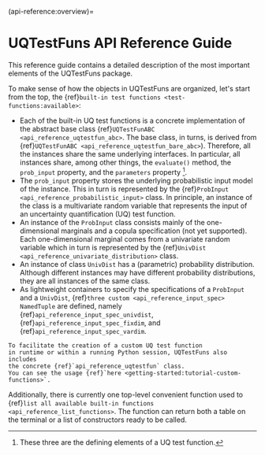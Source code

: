 (api-reference:overview)=
# UQTestFuns API Reference Guide

This reference guide contains a detailed description of the most important
elements of the UQTestFuns package.

To make sense of how the objects in UQTestFuns are organized,
let's start from the top, the {ref}`built-in test functions <test-functions:available>`:

- Each of the built-in UQ test functions is a concrete implementation of the
  abstract base class {ref}`UQTestFunABC <api_reference_uqtestfun_abc>`.
  The base class, in turns, is derived 
  from {ref}`UQTestFunABC <api_reference_uqtestfun_bare_abc>`).
  Therefore, all the instances share the same underlying interfaces.
  In particular, all instances share, among other things, the ``evaluate()`` 
  method, the ``prob_input`` property, and the ``parameters`` property [^essence].
- The ``prob_input`` property stores the underlying probabilistic input model 
  of the instance. This in turn is represented
  by the {ref}`ProbInput <api_reference_probabilistic_input>` class.
  In principle, an instance of the class is a multivariate random variable that 
  represents the input of an uncertainty quantification (UQ) test function.
- An instance of the ``ProbInput`` class consists mainly of the one-dimensional
  marginals and a copula specification (not yet supported). Each one-dimensional
  marginal comes from a univariate random variable which in turn
  is represented by the {ref}`UnivDist <api_reference_univariate_distribution>`
  class. 
- An instance of class ``UnivDist`` has a (parametric) probability distribution.
  Although different instances may have different probability distributions,
  they are all instances of the same class.
- As lightweight containers to specify the specifications of a ``ProbInput`` and
  a ``UnivDist``, {ref}`three custom <api_reference_input_spec>` ``NamedTuple``
  are defined, namely {ref}`api_reference_input_spec_univdist`, 
  {ref}`api_reference_input_spec_fixdim`, and {ref}`api_reference_input_spec_vardim`.

```{note}
To facilitate the creation of a custom UQ test function
in runtime or within a running Python session, UQTestFuns also includes
the concrete {ref}`api_reference_uqtestfun` class.
You can see the usage {ref}`here <getting-started:tutorial-custom-functions>`.
```

Additionally, there is currently one top-level convenient function used to
{ref}`list all available built-in functions <api_reference_list_functions>`.
The function can return both a table on the terminal or a list of constructors
ready to be called.

[^essence]: These three are the defining elements of a UQ test function.
